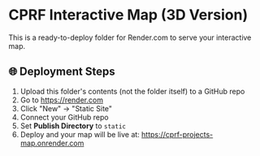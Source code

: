 # CPRF Interactive Map (3D Version)

This is a ready-to-deploy folder for Render.com to serve your interactive map.

## 🌐 Deployment Steps

1. Upload this folder's contents (not the folder itself) to a GitHub repo
2. Go to https://render.com
3. Click "New" → "Static Site"
4. Connect your GitHub repo
5. Set **Publish Directory** to `static`
6. Deploy and your map will be live at:
   https://cprf-projects-map.onrender.com
